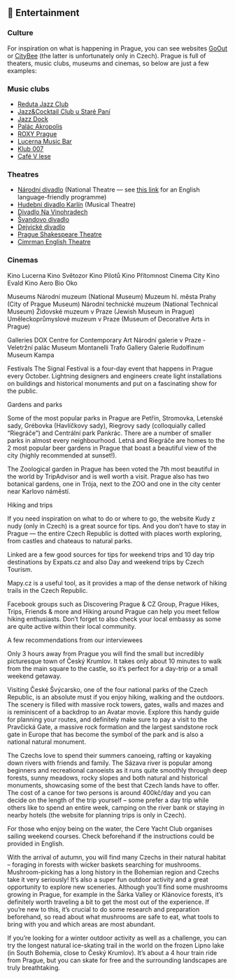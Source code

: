 ## 🍿 Entertainment

### Culture

For inspiration on what is happening in Prague, you can see websites [GoOut](https://goout.net/en/prague/) or [CityBee](https://www.citybee.cz/vyhledavani/) (the latter is unfortunately only in Czech). Prague is full of theaters, music clubs, museums and cinemas, so below are just a few examples:

### Music clubs
- [Reduta Jazz Club](https://www.redutajazzclub.cz/)
- [Jazz&Cocktail Club u Staré Paní](https://www.oldladys.cz/)
- [Jazz Dock](https://www.jazzdock.cz/en/)
- [Palác Akropolis](https://www.palacakropolis.cz/)
- [ROXY Prague](https://www.roxy.cz/)
- [Lucerna Music Bar](https://musicbar.cz/en/)
- [Klub 007](https://klub007strahov.cz/)
- [Café V lese](https://www.facebook.com/cafevlese/)

### Theatres
- [Národní divadlo](https://www.narodni-divadlo.cz/en) (National Theatre — see [this link](https://www.narodni-divadlo.cz/en/news/english-friendly-dramas-2-en) for an English language-friendly programme) 
- [Hudební divadlo Karlín](https://hdk.vstupenka.online/maffil.php) (Musical Theatre)
- [Divadlo Na Vinohradech](https://www.divadlonavinohradech.com/)
- [Švandovo divadlo](https://www.svandovodivadlo.cz/)
- [Dejvické divadlo](https://www.dejvickedivadlo.cz/)
- [Prague Shakespeare Theatre](https://www.pragueshakespeare.com/)
- [Cimrman English Theatre](http://www.cimrmanenglishtheatre.cz/)

### Cinemas
Kino Lucerna
Kino Světozor
Kino Pilotů
Kino Přítomnost
Cinema City
Kino Evald
Kino Aero
Bio Oko

Museums
Národní muzeum (National Museum)
Muzeum hl. města Prahy (City of Prague Museum)
Národní technické muzeum (National Technical Museum)
Židovské muzeum v Praze (Jewish Museum in Prague)
Uměleckoprůmyslové muzeum v Praze (Museum of Decorative Arts in Prague)

Galleries
DOX Centre for Contemporary Art
Národní galerie v Praze - Veletržní palác
Museum Montanelli
Trafo Gallery
Galerie Rudolfinum
Museum Kampa

Festivals
The Signal Festival is a four-day event that happens in Prague every October. Lightning designers and engineers create light installations on buildings and historical monuments and put on a fascinating show for the public.

Gardens and parks

Some of the most popular parks in Prague are Petřín, Stromovka, Letenské sady, Grébovka (Havlíčkovy sady), Riegrovy sady (colloquially called “Riegráče”) and Centrální park Pankrác. There are a number of smaller parks in almost every neighbourhood. Letná and Riegráče are homes to the 2 most popular beer gardens in Prague that boast a beautiful view of the city (highly recommended at sunset!).

The Zoological garden in Prague has been voted the 7th most beautiful in the world by TripAdvisor and is well worth a visit. Prague also has two botanical gardens, one in Trója, next to the ZOO and one in the city center near Karlovo náměstí. 

Hiking and trips

If you need inspiration on what to do or where to go, the website Kudy z nudy (only in Czech) is a great source for tips. And you don’t have to stay in Prague — the entire Czech Republic is dotted with places worth exploring, from castles and chateaus to natural parks. 

Linked are a few good sources for tips for weekend trips and 10 day trip destinations by Expats.cz and also Day and weekend trips by Czech Tourism. 

Mapy.cz is a useful tool, as it provides a map of the dense network of hiking trails in the Czech Republic.

Facebook groups such as Discovering Prague & CZ Group, Prague Hikes, Trips, Friends & more and Hiking around Prague can help you meet fellow hiking enthusiasts. Don’t forget to also check your local embassy as some are quite active within their local community. 

A few recommendations from our interviewees

Only 3 hours away from Prague you will find the small but incredibly picturesque town of Český Krumlov. It takes only about 10 minutes to walk from the main square to the castle, so it’s perfect for a day-trip or a small weekend getaway. 

Visiting České Švýcarsko, one of the four national parks of the Czech Republic, is an absolute must if you enjoy hiking, walking and the outdoors. The scenery is filled with massive rock towers, gates, walls and mazes and is reminiscent of a backdrop to an Avatar movie. Explore this handy guide for planning your routes, and definitely make sure to pay a visit to the Pravčická Gate, a massive rock formation and the largest sandstone rock gate in Europe that has become the symbol of the park and is also a national natural monument.

The Czechs love to spend their summers canoeing, rafting or kayaking down rivers with friends and family. The Sázava river is popular among beginners and recreational canoeists as it runs quite smoothly through deep forests, sunny meadows, rocky slopes and both natural and historical monuments, showcasing some of the best that Czech lands have to offer. The cost of a canoe for two persons is around 400kč/day and you can decide on the length of the trip yourself – some prefer a day trip while others like to spend an entire week, camping on the river bank or staying in nearby hotels (the website for planning trips is only in Czech).

For those who enjoy being on the water, the Cere Yacht Club organises sailing weekend courses. Check beforehand if the instructions could be provided in English.

With the arrival of autumn, you will find many Czechs in their natural habitat – foraging in forests with wicker baskets searching for mushrooms. Mushroom-picking has a long history in the Bohemian region and Czechs take it very seriously! It’s also a super fun outdoor activity and a great opportunity to explore new sceneries. Although you’ll find some mushrooms growing in Prague, for example in the Šárka Valley or Klánovice forests, it’s definitely worth traveling a bit to get the most out of the experience. If you’re new to this, it’s crucial to do some research and preparation beforehand, so read about what mushrooms are safe to eat, what tools to bring with you and which areas are most abundant.

If you’re looking for a winter outdoor activity as well as a challenge, you can try the longest natural ice-skating trail in the world on the frozen Lipno lake (in South Bohemia, close to Český Krumlov). It’s about a 4 hour train ride from Prague, but you can skate for free and the surrounding landscapes are truly breathtaking. 
